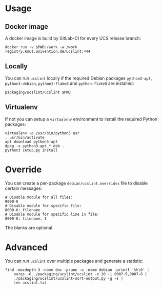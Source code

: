 # Usage

## Docker image

A docker image is build by GitLab-CI for every UCS release branch:

```
docker run -v $PWD:/work -w /work registry.knut.univention.de/ucslint:444
```

## Locally

You can run `ucslint` locally if the required Debian packages `python3-apt`, `python3-debian`, `python3-flake8` and `python-flake8` are installed:

```
packaging/ucslint/ucslint $PWD
```

## Virtualenv

If not you can setup a `virtualenv` environment to install the required Python packages:

```
virtualenv -p /usr/bin/python3 usr
. usr/bin/activate
apt download python3-apt
dpkg -x python3-apt_*.deb .
python3 setup.py install
```

# Override

You can create a per-package `debian/ucslint.overrides` file to disable certain messages:

	# Disable module for all files:
	0000-0
	# Disable module for specific file:
	0000-0: filename
	# Disable module for specific line in file:
	0000-0: filename: 1

The blanks are optional.

# Advanced

You can run `ucslint` over multiple packages and generate a statistic:

	find -maxdepth 3 -name doc -prune -o -name debian -printf '%h\0' |
		xargs -0 ./packaging/ucslint/ucslint -x 20 -i 0007-5,0007-6 |
		./packaging/ucslint/ucslint-sort-output.py -g -s |
		tee ucslint.txt
